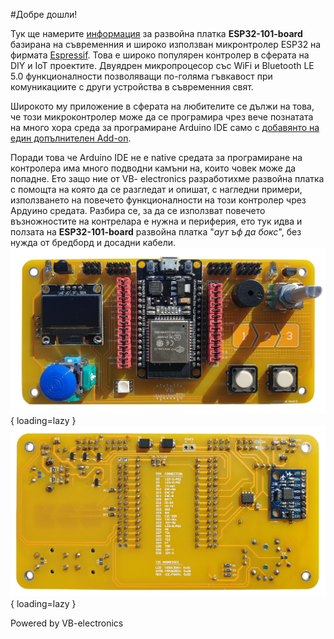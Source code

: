 

#Добре дошли!

Тук ще намерите [информация](boardInfo.md)  за развойна платка  **ESP32-101-board** базирана на съвременния и широко използван микронтролер ESP32  на фирмата [Espressif](https://www.espressif.com/en/products/socs/esp32). Това е широко популярен контролер в сферата на DIY и IoT проектите. Двуядрен микропроцесор със WiFi и Bluetooth LE 5.0 функционалности позволяващи по-голяма гъвкавост при комуникациите с други устройства в съвременния свят. 

Широкото му приложение в сферата на любителите се дължи на това, че този микроконтролер може да се програмира чрез вече познатата на много хора среда за програмиране Arduino IDE само с [добавянто на един допълнителен  Add-on](ide-install.md). 

Поради това че Arduino IDE не е native средата за програмиране на контролера има много подводни камъни на, които човек може да попадне. Ето защо ние от VB- electronics разработихме развойна платка с помощта на която да се разгледат и опишат, с нагледни примери, използването на повечето функционалности на този контролер чрез Ардуино средата. Разбира се, за да се използват повечето възножностите на контрелара е нужна и периферия, ето тук идва и ползата на **ESP32-101-board** развойна платка "*аут ъф да бокс*", без нужда от бредборд и досадни кабели. 
![esp32-101-board_front](img/pcb_front_small.png){ loading=lazy }
![esp32-101-board_back](img/pcb_back_small.png){ loading=lazy }



Powered by VB-electronics





